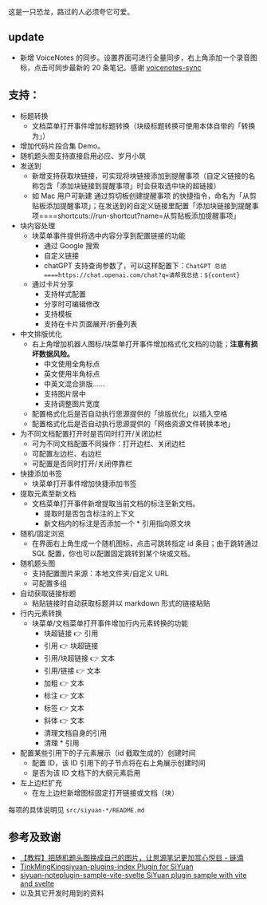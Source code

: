 这是一只恐龙，路过的人必须夸它可爱。

## update

- 新增 VoiceNotes 的同步。设置界面可进行全量同步，右上角添加一个录音图标，点击可同步最新的 20 条笔记。感谢 [voicenotes-sync](https://github.com/mysticcoders/voicenotes-sync)

## 支持：

- 标题转换
  - 文档菜单打开事件增加标题转换（块级标题转换可使用本体自带的「转换为」）
- 增加代码片段合集 Demo。
- 随机题头图支持直接启用必应、岁月小筑
- 发送到
  - 新增支持获取块链接，可实现将块链接添加到提醒事项（自定义链接的名称包含「添加块链接到提醒事项」时会获取选中块的超链接）
  - 如 Mac 用户可新建 通过剪切板创建提醒事项 的快捷指令，命名为「从剪贴板添加提醒事项」；在发送到的自定义链接里配置「添加块链接到提醒事项====shortcuts://run-shortcut?name=从剪贴板添加提醒事项」
- 块内容处理
  - 块菜单事件提供将选中内容分享到配置链接的功能
    - 通过 Google 搜索
    - 自定义链接
    - chatGPT 支持查询参数了，可以这样配置下：`ChatGPT 总结====https://chat.openai.com/chat?q=请帮我总结：${content}`
  - 通过卡片分享
    - 支持样式配置
    - 分享时可编辑修改
    - 支持模板
    - 支持在卡片页面展开/折叠列表
- 中文排版优化
  - 右上角增加机器人图标/块菜单打开事件增加格式化文档的功能；**注意有损坏数据风险。**
    - 中文使用全角标点
    - 英文使用半角标点
    - 中英文混合排版……
    - 支持图片居中
    - 支持调整图片宽度
  - 配置格式化后是否自动执行思源提供的「排版优化」以插入空格
  - 配置格式化后是否自动执行思源提供的「网络资源文件转换本地」
- 为不同文档配置打开时是否同时打开/关闭边栏
  - 可为不同文档配置不同操作：打开边栏、关闭边栏
  - 可配置左边栏、右边栏
  - 可配置是否同时打开/关闭停靠栏
- 快捷添加书签
  - 块菜单打开事件增加快捷添加书签
- 提取元素至新文档
  - 文档菜单打开事件新增提取当前文档的标注至新文档。
    - 提取时是否包含标注的上下文
    - 新文档内的标注是否添加一个 \* 引用指向原文块
- 随机/固定浏览
  - 在界面右上角生成一个随机图标，点击可跳转指定 id 条目；由于跳转通过 SQL 配置，你也可以配置固定跳转到某个块或文档。
- 随机题头图
  - 支持配置图片来源：本地文件夹/自定义 URL
  - 可配置多组
- 自动获取链接标题
  - 粘贴链接时自动获取标题并以 markdown 形式的链接粘贴
- 行内元素转换
  - 块菜单/文档菜单打开事件增加行内元素转换的功能
    - 块超链接 👉 引用
    - 引用 👉 块超链接
    - 引用/块超链接 👉 文本
    - 引用/链接 👉 文本
    - 加粗 👉 文本
    - 标注 👉 文本
    - 标签 👉 文本
    - 斜体 👉 文本
    - 清理文档自身的引用
    - 清理 \* 引用
- 配置某些引用下的子元素展示（id 截取生成的）创建时间
  - 配置 ID，该 ID 引用下的子节点将在右上角展示创建时间
  - 是否为该 ID 文档下的大纲元素启用
- 左上边栏扩充
  - 在左上边栏新增图标固定打开链接或文档（块）

每项的具体说明见 `src/siyuan-*/README.md`

## 参考及致谢

- [【教程】把随机题头图换成自己的图片，让思源笔记更加赏心悦目 - 链滴](https://ld246.com/article/1694612740828)
- [TinkMingKingsiyuan-plugins-index Plugin for SiYuan](https://github.com/TinkMingKing/siyuan-plugins-index)
- [siyuan-noteplugin-sample-vite-svelte SiYuan plugin sample with vite and svelte](https://github.com/siyuan-note/plugin-sample-vite-svelte)
- 以及其它开发时用到的资料
